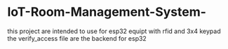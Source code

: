# IoT-Room-Management-System-

this project are intended to use for esp32 equipt with rfid and 3x4 keypad the verify_access file are the backend for esp32 
